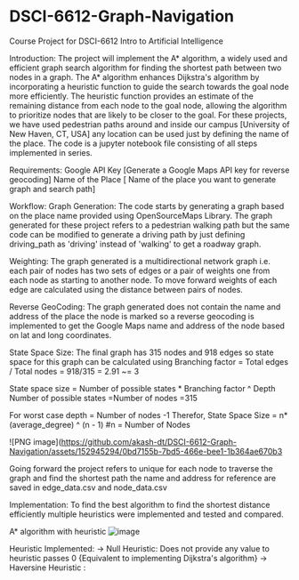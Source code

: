 # DSCI-6612-Graph-Navigation 
Course Project for DSCI-6612 Intro to Artificial Intelligence

Introduction: 
The project will implement the A* algorithm, a widely used and efficient graph search algorithm for finding the shortest path between two nodes in a graph. The A* algorithm enhances Dijkstra's algorithm by incorporating a heuristic function to guide the search towards the goal node more efficiently. The heuristic function provides an estimate of the remaining distance from each node to the goal node, allowing the algorithm to prioritize nodes that are likely to be closer to the goal.
For these projects, we have used pedestrian paths around and inside our campus [University of New Haven, CT, USA] any location can be used just by defining the name of the place. The code is a jupyter notebook file consisting of all steps implemented in series.

Requirements:
Google API Key [Generate a Google Maps API key for reverse geocoding]
Name of the Place [ Name of the place you want to generate graph and search path]

Workflow:
Graph Generation: The code starts by generating a graph based on the place name provided using OpenSourceMaps Library. The graph generated for these project refers to a pedestrian walking path but the same code can be modified to generate a driving path by just defining driving_path as 'driving' instead of 'walking' to get a roadway graph.

Weighting:
The graph generated is a multidirectional network graph i.e. each pair of nodes has two sets of edges or a pair of weights one from each node as starting to another node. To move forward weights of each edge are calculated using the distance between pairs of nodes.

Reverse GeoCoding:
The graph generated does not contain the name and address of the place the node is marked so a reverse geocoding is implemented to get the Google Maps name and address of the node based on lat and long coordinates.

State Space Size:
The final graph has 315 nodes and 918 edges so state space for this graph can be calculated using
Branching factor = Total edges / Total nodes = 918/315 = 2.91 ~= 3

State space size = Number of possible states * Branching factor ^ Depth
Number of possible states =Number of nodes =315

For worst case depth = Number of nodes -1 
Therefor, State Space Size = n* (average_degree) ^ (n - 1) #n = Number of Nodes

![PNG image](https://github.com/akash-dt/DSCI-6612-Graph-Navigation/assets/152945294/0bd7155b-7bd5-466e-bee1-1b364ae670b3

Going forward the project refers to unique for each node to traverse the graph and find the shortest path the name and address for reference are saved in edge_data.csv and node_data.csv

Implementation:
To find the best algorithm to find the shortest distance efficiently multiple heuristics were implemented and tested and compared.

A* algorithm with heuristic
![image](https://github.com/akash-dt/DSCI-6612-Graph-Navigation/assets/153000756/d0af8ef2-a143-49b5-904d-0ceefba93fee)

Heuristic Implemented:
-> Null Heuristic: Does not provide any value to heuristic passes 0 {Equivalent to implementing Dijkstra's algorithm}
-> Haversine Heuristic : 
